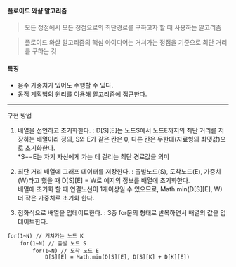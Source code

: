 #### 플로이드 와샬 알고리즘
> 모든 정점에서 모든 정점으로의 최단경로를 구하고자 할 때 사용하는 알고리즘  

> 플로이드 와샬 알고리즘의 핵심 아이디어는 거쳐가는 정점을 기준으로 최단 거리를 구하는 것

#### 특징
 - 음수 가중치가 있어도 수행할 수 있다.
 - 동적 계획법의 원리를 이용해 알고리즘에 접근한다.  

--- 
구현 방법
1. 배열을 선언하고 초기화한다.
   : D[S][E]는 노드S에서 노드E까지의 최단 거리를 저장하는 배열이라 정의,
   S와 E가 같은 칸은 0, 다른 칸은 무한대(자료형의 최댓값)으로 초기화한다.  
   *S==E는 자기 자신에게 가는 데 걸리는 최단 경로값을 의미

2. 최단 거리 배열에 그래프 데이터를 저장한다.
   : 출발노드(S), 도착노드(E), 가중치(W)라고 했을 때 D[S][E] = W로 에지의 정보를 배열에 초기화한다.  
   배열에 초기화 할 때 연결노선이 1개이상일 수 있으므로, Math.min(D[S][E], W) 더 작은 가중치로 초기화 한다.

3. 점화식으로 배열을 업데이트한다.
   : 3중 for문의 형태로 반복하면서 배열의 값을 업데이트한다.

```
for(1~N) // 거쳐가는 노드 K
    for(1~N) // 출발 노드 S
        for(1~N) // 도착 노드 E
            D[S][E] = Math.min(D[S][E], D[S][K] + D[K][E])
```
